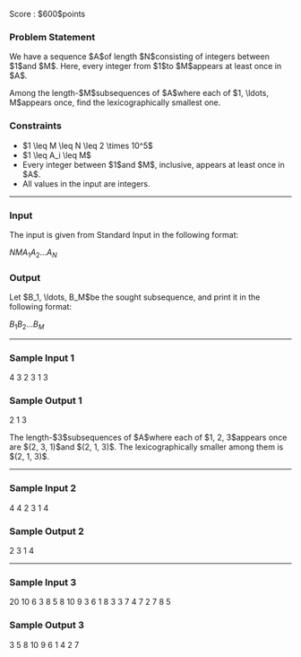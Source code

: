 
<div>

<span>

<span>

<p>
Score : $600$points
</p>

<div>

<section>

### **Problem Statement**

<p>
We have a sequence $A$of length $N$consisting of integers between $1$and $M$. Here, every integer from $1$to $M$appears at least once in $A$.
</p>

<p>
Among the length-$M$subsequences of $A$where each of $1, \ldots, M$appears once, find the lexicographically smallest one.
</p>

</section>

</div>

<div>

<section>

### **Constraints**

<ul>

<li>
$1 \leq M \leq N \leq 2 \times 10^5$
</li>

<li>
$1 \leq A_i \leq M$
</li>

<li>
Every integer between $1$and $M$, inclusive, appears at least once in $A$.
</li>

<li>
All values in the input are integers.
</li>

</ul>

</section>

</div>

---

<div>

<div>

<section>

### **Input**

<p>
The input is given from Standard Input in the following format:
</p>

<div>

$N$$M$$A_1$$A_2$$\ldots$$A_N$
</div>

</section>

</div>

<div>

<section>

### **Output**

<p>
Let $B_1, \ldots, B_M$be the sought subsequence, and print it in the following format:
</p>

<div>

$B_1$$B_2$$\ldots$$B_M$
</div>

</section>

</div>

</div>

---

<div>

<section>

### **Sample Input 1**

<div>

4 3
2 3 1 3

</div>

</section>

</div>

<div>

<section>

### **Sample Output 1**

<div>

2 1 3

</div>

<p>
The length-$3$subsequences of $A$where each of $1, 2, 3$appears once are $(2, 3, 1)$and $(2, 1, 3)$. The lexicographically smaller among them is $(2, 1, 3)$.
</p>

</section>

</div>

---

<div>

<section>

### **Sample Input 2**

<div>

4 4
2 3 1 4

</div>

</section>

</div>

<div>

<section>

### **Sample Output 2**

<div>

2 3 1 4

</div>

</section>

</div>

---

<div>

<section>

### **Sample Input 3**

<div>

20 10
6 3 8 5 8 10 9 3 6 1 8 3 3 7 4 7 2 7 8 5

</div>

</section>

</div>

<div>

<section>

### **Sample Output 3**

<div>

3 5 8 10 9 6 1 4 2 7

</div>

</section>

</div>

</span>

</span>

</div>
